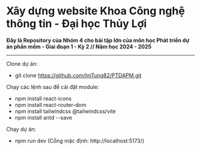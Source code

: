 # Xây dựng website Khoa Công nghệ thông tin - Đại học Thủy Lợi

**Đây là Repository của Nhóm 4 cho bài tập lớn của môn học Phát triển dự án phần mềm - Giai đoạn 1 - Kỳ 2 // Năm học 2024 - 2025**

--------------------------------
Clone dự án:
* git clone https://github.com/ImTung82/PTDAPM.git

Chạy các lệnh sau để cài đặt module:
* npm install react-icons
* npm install react-router-dom
* npm install tailwindcss @tailwindcss/vite
* npm install antd --save

Chạy dự án:
* npm run dev (Cổng mặc định: http://localhost:5173/)
